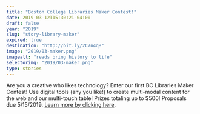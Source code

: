 ```yaml
---
title: "Boston College Libraries Maker Contest!"
date: 2019-03-12T15:30:21-04:00
draft: false
year: "2019"
slug: "story-library-maker"
expired: true
destination: "http://bit.ly/2C7n4qB"
image: "2019/03-maker.png"
imagealt: "reads bring history to life"
selectorimg: "2019/03-maker.png"
type: stories
---
```


Are you a creative who likes technology? Enter our first BC Libraries Maker Contest! Use digital tools (any you like!) to create multi-modal content for the web and our multi-touch table! Prizes totaling up to $500! Proposals due 5/15/2019. <a href="http://bit.ly/2C7n4qB">Learn more by clicking here</a>.